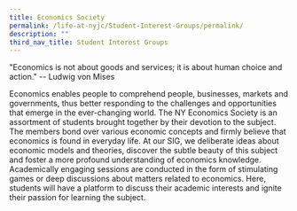 ```yaml
---
title: Economics Society
permalink: /life-at-nyjc/Student-Interest-Groups/permalink/
description: ""
third_nav_title: Student Interest Groups
---
```

"Economics is not about goods and services; it is about human choice and action." -- Ludwig von Mises

Economics enables people to comprehend people, businesses, markets and governments, thus better responding to the challenges and opportunities that emerge in the ever-changing world. The NY Economics Society is an assortment of students brought together by their devotion to the subject. The members bond over various economic concepts and firmly believe that economics is found in everyday life. At our SIG, we deliberate ideas about economic models and theories, discover the subtle beauty of this subject and foster a more profound understanding of economics knowledge. Academically engaging sessions are conducted in the form of stimulating games or deep discussions about matters related to economics. Here, students will have a platform to discuss their academic interests and ignite their passion for learning the subject.